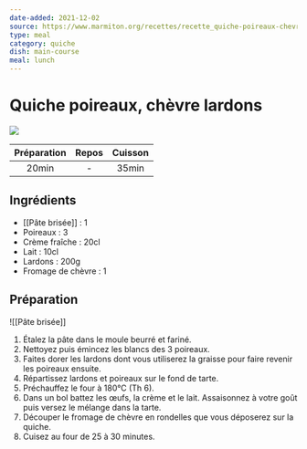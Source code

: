 ```yaml
---
date-added: 2021-12-02
source: https://www.marmiton.org/recettes/recette_quiche-poireaux-chevre-lardons_22275.aspx
type: meal
category: quiche
dish: main-course
meal: lunch
---
```


# Quiche poireaux, chèvre lardons

![](images/Quiche%20poireaux,%20chèvre%20lardons.jpg)

| Préparation | Repos | Cuisson |
|:-----------:|:-----:|:-------:|
|    20min    |   -   |  35min  |

## Ingrédients

- [[Pâte brisée]] : 1
- Poireaux : 3
- Crème fraîche : 20cl
- Lait : 10cl
- Lardons : 200g
- Fromage de chèvre : 1

## Préparation

![[Pâte brisée]]

1. Étalez la pâte dans le moule beurré et fariné.
2. Nettoyez puis émincez les blancs des 3 poireaux.
3. Faites dorer les lardons dont vous utiliserez la graisse pour faire revenir les poireaux ensuite.
4. Répartissez lardons et poireaux sur le fond de tarte.
5. Préchauffez le four à 180°C (Th 6).
6. Dans un bol battez les œufs, la crème et le lait. Assaisonnez à votre goût puis versez le mélange dans la tarte.
7. Découper le fromage de chèvre en rondelles que vous déposerez sur la quiche.
8. Cuisez au four de 25 à 30 minutes.
